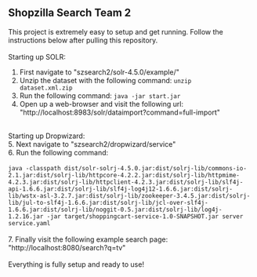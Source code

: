 <h2>Shopzilla Search Team 2</h2>

This project is extremely easy to setup and get running. Follow the instructions below after pulling this repository.<br>
<br>
Starting up SOLR: <br>
1. First navigate to "szsearch2/solr-4.5.0/example/"<br>
2. Unzip the dataset with the following command: <code>unzip dataset.xml.zip</code><br>
3. Run the following command: <code>java -jar start.jar</code><br>
4. Open up a web-browser and visit the following url: "http://localhost:8983/solr/dataimport?command=full-import"<br>
<br>
Starting up Dropwizard:<br>
5. Next navigate to "szsearch2/dropwizard/service"<br>
6. Run the following command:<br>
<br>
<code>java -classpath dist/solr-solrj-4.5.0.jar:dist/solrj-lib/commons-io-2.1.jar:dist/solrj-lib/httpcore-4.2.2.jar:dist/solrj-lib/httpmime-4.2.3.jar:dist/solrj-lib/httpclient-4.2.3.jar:dist/solrj-lib/slf4j-api-1.6.6.jar:dist/solrj-lib/slf4j-log4j12-1.6.6.jar:dist/solrj-lib/wstx-asl-3.2.7.jar:dist/solrj-lib/zookeeper-3.4.5.jar:dist/solrj-lib/jul-to-slf4j-1.6.6.jar:dist/solrj-lib/jcl-over-slf4j-1.6.6.jar:dist/solrj-lib/noggit-0.5.jar:dist/solrj-lib/log4j-1.2.16.jar -jar target/shoppingcart-service-1.0-SNAPSHOT.jar server service.yaml</code><br>
<br>
7. Finally visit the following example search page: "http://localhost:8080/search?q=tv"<br>
<br>
Everything is fully setup and ready to use!<br>
